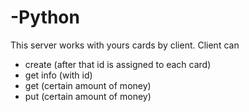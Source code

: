 # -Python

This server works with yours cards by client. Client can 
- create (after that id is assigned to each card)
- get info (with id)
- get (certain amount of money)
- put (certain amount of money)
